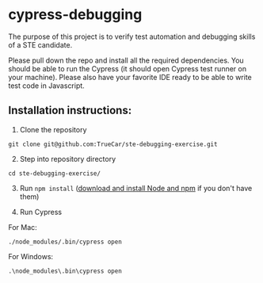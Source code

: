 # cypress-debugging

The purpose of this project is to verify test automation and debugging skills of a STE candidate.


Please pull down the repo and install all the required dependencies.
You should be able to run the Cypress (it should open Cypress test runner on your machine).
Please also have your favorite IDE ready to be able to write test code in Javascript. 


## Installation instructions:

1. Clone the repository

```
git clone git@github.com:TrueCar/ste-debugging-exercise.git
```

2. Step into repository directory

```
cd ste-debugging-exercise/
```

3. Run `npm install` ([download and install Node and npm](https://www.npmjs.com/get-npm) if you don't have them)

4. Run Cypress

For Mac:
```
./node_modules/.bin/cypress open
```

For Windows:
```
.\node_modules\.bin\cypress open
```